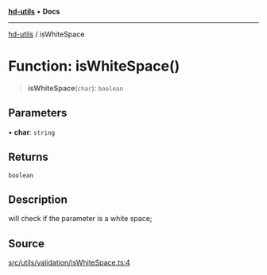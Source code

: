 [**hd-utils**](../README.md) • **Docs**

***

[hd-utils](../globals.md) / isWhiteSpace

# Function: isWhiteSpace()

> **isWhiteSpace**(`char`): `boolean`

## Parameters

• **char**: `string`

## Returns

`boolean`

## Description

will check if the parameter is a white space;

## Source

[src/utils/validation/isWhiteSpace.ts:4](https://github.com/AhmadHddad/h-utils/blob/f7bb9ae71f981ffef49079271b9540862594b7e6/src/utils/validation/isWhiteSpace.ts#L4)

